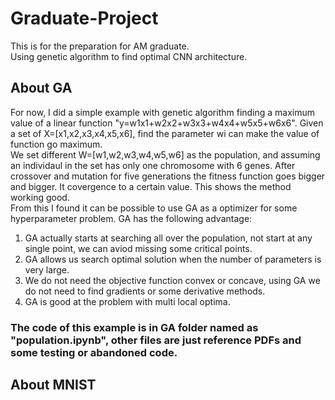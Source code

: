 # Graduate-Project
This is for the preparation for AM graduate.  
Using genetic algorithm to find optimal CNN architecture.   
## About GA  

For now, I did a simple example with genetic algorithm finding a maximum value of a linear function "y=w1x1+w2x2+w3x3+w4x4+w5x5+w6x6". Given a set of X=[x1,x2,x3,x4,x5,x6], find the parameter wi can make the value of function go maximum.   
We set different W=[w1,w2,w3,w4,w5,w6] as the population, and assuming an individaul in the set has only one chromosome with 6 genes. After crossover and mutation for five generations the fitness function goes bigger and bigger. It covergence to a certain value. This shows the method working good.  
From this I found it can be possible to use GA as a optimizer for some hyperparameter problem. GA has the following advantage:  
1. GA actually starts at searching all over the population, not start at any single point, we can aviod missing some critical points.  
2. GA allows us search optimal solution when the number of parameters is very large.  
3. We do not need the objective function convex or concave, using GA we do not need to find gradients or some derivative methods.    
4. GA is good at the problem with multi local optima.
### The code of this example is in GA folder named as "population.ipynb", other files are just reference PDFs and some testing or abandoned code.  

## About MNIST
